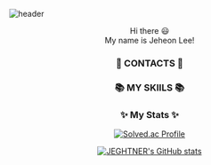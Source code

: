 ![header](https://capsule-render.vercel.app/api?type=waving&color=auto&height=220&section=header&text=Hello%20World!&fontSize=60&animation=fadeIn&fontAlignY=38&desc=I'm%20Jeheon%20Lee!&descAlignY=58&descAlign=60)
<div align=center> Hi there 😃 </div>
<div align=center> My name is Jeheon Lee!  </div>

### <div align=center> 🌈 CONTACTS 🌈 </div>

<div align=center> 
</div>

### <div align=center> 📚 MY SKIILS 📚 </div>

<div align=center> 
</div>

<div align=center>

### ✨ My Stats ✨

[![Solved.ac Profile](http://mazassumnida.wtf/api/v2/generate_badge?boj=jeheon0717)](https://solved.ac/jeheon0717)
  
[![JEGHTNER's GitHub stats](https://github-readme-stats.vercel.app/api?username=jeghtner)](https://github.com/anuraghazra/github-readme-stats)
